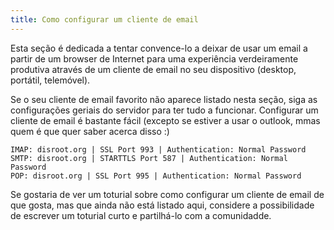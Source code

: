 ```yaml
---
title: Como configurar um cliente de email
---
```


Esta seção é dedicada a tentar convence-lo a deixar de usar um email a partir de um browser de Internet para uma experiência verdeiramente produtiva através de um cliente de email no seu dispositivo (desktop, portátil, telemóvel).

Se o seu cliente de email favorito não aparece listado nesta seção, siga as configurações geriais do servidor para ter tudo a funcionar. Configurar um cliente de email é bastante fácil (excepto se estiver a usar o outlook, mmas quem é que quer saber acerca disso :)

```
IMAP: disroot.org | SSL Port 993 | Authentication: Normal Password
SMTP: disroot.org | STARTTLS Port 587 | Authentication: Normal Password
POP: disroot.org | SSL Port 995 | Authentication: Normal Password
```
Se gostaria de ver um toturial sobre como configurar um cliente de email de que gosta, mas que ainda não está listado aqui, considere a possibilidade de escrever um toturial curto e partilhá-lo com a comunidadde.
